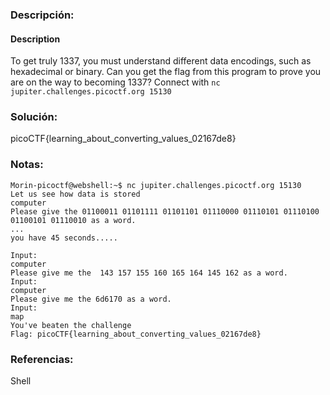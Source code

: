 ### Descripción: 
#### Description

To get truly 1337, you must understand different data encodings, such as hexadecimal or binary. Can you get the flag from this program to prove you are on the way to becoming 1337? Connect with `nc jupiter.challenges.picoctf.org 15130`

### Solución:
picoCTF{learning_about_converting_values_02167de8}
### Notas:
``` shell
Morin-picoctf@webshell:~$ nc jupiter.challenges.picoctf.org 15130
Let us see how data is stored
computer
Please give the 01100011 01101111 01101101 01110000 01110101 01110100 01100101 01110010 as a word.
...
you have 45 seconds.....

Input:
computer
Please give me the  143 157 155 160 165 164 145 162 as a word.
Input:
computer
Please give me the 6d6170 as a word.
Input:
map
You've beaten the challenge
Flag: picoCTF{learning_about_converting_values_02167de8}
```
### Referencias:
Shell